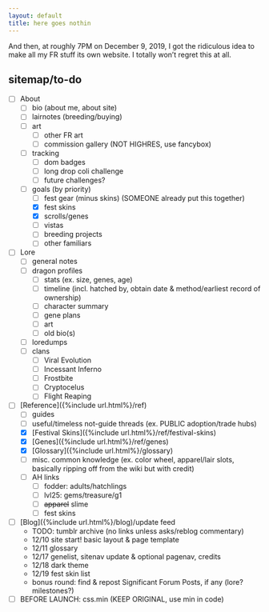 ```yaml
---
layout: default
title: here goes nothin
---
```

And then, at roughly 7PM on December 9, 2019, I got the ridiculous idea to make all my FR stuff its own website. I totally won’t regret this at all.

## sitemap/to-do

- [ ] About
	- [ ] bio (about me, about site)
	- [ ] lairnotes (breeding/buying)
	- [ ] art
		- [ ] other FR art
		- [ ] commission gallery (NOT HIGHRES, use fancybox)
	- [ ] tracking
		- [ ] dom badges
		- [ ] long drop coli challenge
		- [ ] future challenges?
	- [ ] goals (by priority)
		- [ ] fest gear (minus skins) (SOMEONE already put this together)
		- [x] fest skins
		- [x] scrolls/genes
		- [ ] vistas
		- [ ] breeding projects
		- [ ] other familiars
- [ ] Lore
	- [ ] general notes
	- [ ] dragon profiles
		- [ ] stats (ex. size, genes, age)
		- [ ] timeline (incl. hatched by, obtain date & method/earliest record of ownership)
		- [ ] character summary
		- [ ] gene plans
		- [ ] art
		- [ ] old bio(s)
	- [ ] loredumps
	- [ ] clans
		- [ ] Viral Evolution
		- [ ] Incessant Inferno
		- [ ] Frostbite
		- [ ] Cryptocelus
		- [ ] Flight Reaping
- [ ] [Reference]({%include url.html%}/ref)
	- [ ] guides
	- [ ] useful/timeless not-guide threads (ex. PUBLIC adoption/trade hubs)
	- [x] [Festival Skins]({%include url.html%}/ref/festival-skins)
	- [x] [Genes]({%include url.html%}/ref/genes)
	- [x] [Glossary]({%include url.html%}/glossary)
	- [ ] misc. common knowledge (ex. color wheel, apparel/lair slots, basically ripping off from the wiki but with credit)
	- [ ] AH links
		- [ ] fodder: adults/hatchlings
		- [ ] lvl25: gems/treasure/g1
		- [ ] ~~apparel~~ slime
		- [ ] fest skins
- [ ] [Blog]({%include url.html%}/blog)/update feed
	- TODO: tumblr archive (no links unless asks/reblog commentary)
	- 12/10 site start! basic layout & page template
	- 12/11 glossary
	- 12/17 genelist, sitenav update & optional pagenav, credits
	- 12/18 dark theme
	- 12/19 fest skin list
	- bonus round: find & repost Significant Forum Posts, if any (lore? milestones?)
- [ ] BEFORE LAUNCH: css.min (KEEP ORIGINAL, use min in code)